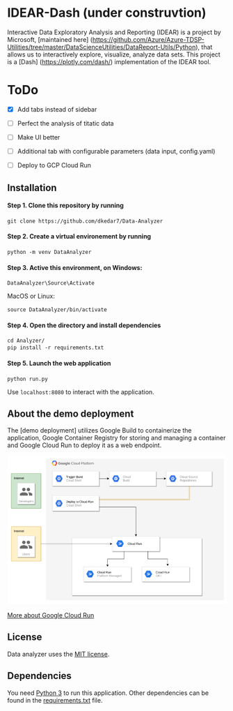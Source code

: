 # IDEAR-Dash (under construvtion)
Interactive Data Exploratory Analysis and Reporting (IDEAR) is a project by Microsoft, [maintained here] (https://github.com/Azure/Azure-TDSP-Utilities/tree/master/DataScienceUtilities/DataReport-Utils/Python), that allows us to interactively explore, visualize, analyze data sets. This project is a [Dash] (https://plotly.com/dash/) implementation of the IDEAR tool.

# ToDo
- [x] Add tabs instead of sidebar
- [ ] Perfect the analysis of titatic data
- [ ] Make UI better
- [ ] Additional tab with configurable parameters (data input, config.yaml)
- [ ] Deploy to GCP Cloud Run


## Installation

#### Step 1. Clone this repository by running

    git clone https://github.com/dkedar7/Data-Analyzer
    
#### Step 2. Create a virtual environement by running

    python -m venv DataAnalyzer
        
#### Step 3. Active this environment, on Windows:

    DataAnalyzer\Source\Activate

MacOS or Linux:

    source DataAnalyzer/bin/activate
    
#### Step 4. Open the directory and install dependencies

    cd Analyzer/
    pip install -r requirements.txt
    
#### Step 5. Launch the web application

    python run.py
    
Use `localhost:8080` to interact with the application.

## About the demo deployment

The [demo deployment] utilizes Google Build to containerize the application, Google Container Registry for storing and managing a container and Google Cloud Run to deploy it as a web endpoint.

![Cloud Run Architecture](https://github.com/dkedar7/Data-Analyzer/blob/master/Analyzer/assets/architecture.png?raw=true)

[More about Google Cloud Run](https://cloud.google.com/run/docs/)


## License
Data analyzer uses the [MIT license](https://github.com/dkedar7/IDEAR-Dash/blob/master/LICENSE).

## Dependencies

You need [Python 3](https://python3statement.org/) to run this application. Other dependencies can be found in the [requirements.txt](https://github.com/dkedar7/IDEAR-Dash/blob/master/Analyzer/requirements.txt) file.
